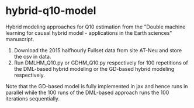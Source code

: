 # hybrid-q10-model
Hybrid modeling approaches for Q10 estimation from the "Double machine learning for causal hybrid model - applications in the Earth sciences" manuscript.

1. Download the 2015 halfhourly Fullset data from site AT-Neu and store the csv in data.
2. Run DMLHM_Q10.py or GDHM_Q10.py respectively for 100 repetitions of the DML-based hybrid modeling or the GD-based hybrid modeling respectively. 

Note that the GD-based model is fully implemented in jax and hence runs in parallel while the 100 runs of the DML-based approach runs the 100 iterations sequentially. 